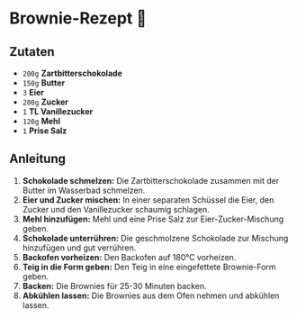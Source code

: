 # Brownie-Rezept 🍫

## Zutaten

-   `200g` **Zartbitterschokolade**
-   `150g` **Butter**
-   `3` **Eier**
-   `200g` **Zucker**
-   `1` **TL Vanillezucker**
-   `120g` **Mehl**
-   `1` **Prise Salz**

## Anleitung

1.  **Schokolade schmelzen:** Die Zartbitterschokolade zusammen mit der Butter im Wasserbad schmelzen.
2.  **Eier und Zucker mischen:** In einer separaten Schüssel die Eier, den Zucker und den Vanillezucker schaumig schlagen.
3.  **Mehl hinzufügen:** Mehl und eine Prise Salz zur Eier-Zucker-Mischung geben.
4.  **Schokolade unterrühren:** Die geschmolzene Schokolade zur Mischung hinzufügen und gut verrühren.
5.  **Backofen vorheizen:** Den Backofen auf 180°C vorheizen.
6.  **Teig in die Form geben:** Den Teig in eine eingefettete Brownie-Form geben.
7.  **Backen:** Die Brownies für 25-30 Minuten backen.
8.  **Abkühlen lassen:** Die Brownies aus dem Ofen nehmen und abkühlen lassen.
